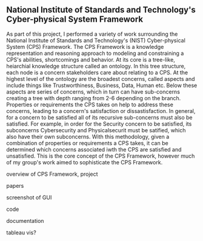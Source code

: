 ## National Institute of Standards and Technology's Cyber-physical System Framework

As part of this project, I performed a variety of work surrounding the National Institute of Standards and Technology's (NIST) Cyber-physical System (CPS) Framework. The CPS Framework is a knowledge representation and reasoning approach to modeling and constraining a CPS's abilities, shortcomings and behavior. At its core is a tree-like, heiarchial knowledge structure called an ontology. In this tree structure, each node is a concern stakeholders care about relating to a CPS. At the highest level of the ontology are the broadest concerns, called aspects and include things like Trustworthiness, Business, Data, Human etc. Below these aspects are series of concerns, which in turn can have sub-concerns creating a tree with depth ranging from 2-6 depending on the branch. Properties or requirements the CPS takes on help to address these concerns, leading to a concern's satisfaction or dissastisfaction. In general, for a concern to be satisfied all of its recursive sub-concerns must also be satisfied. For example, in order for the Security concern to be satisfied, its subconcerns Cybersecurity and Physicalsecurit must be satified, which also have their own subconcerns. With this methodology, given a combination of properties or requirements a CPS takes, it can be determined which concerns associated iwth the CPS are satisfied and unsatisfied. This is the core concept of the CPS Framework, however much of my group's work aimed to sophisticate the CPS Framework.


overview of CPS Framework, project


papers

screenshot of GUI

code

documentation

tableau vis?

